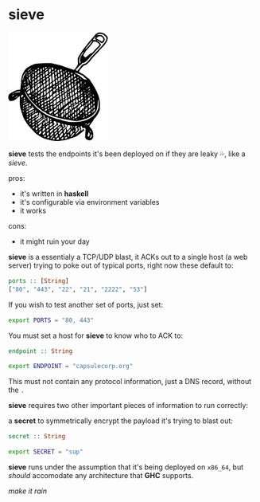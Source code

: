 # sieve

![sieve](./doc/sieve.png)

**sieve** tests the endpoints it's been deployed on if they are leaky 💦, like a _sieve_. 


pros:
- it's written in **haskell**
- it's configurable via environment variables
- it works

cons:
- it might ruin your day

**sieve** is a essentialy a TCP/UDP blast, it ACKs out to a single host (a web server) trying to poke out of typical ports, right now these default to:

```haskell
ports :: [String]
["80", "443", "22", "21", "2222", "53"]
```

If you wish to test another set of ports, just set:

```sh
export PORTS = "80, 443"
```

You must set a host for **sieve** to know who to ACK to:

```haskell
endpoint :: String
```
```sh
export ENDPOINT = "capsulecorp.org"
```

This must not contain any protocol information, just a DNS record, without the `.`

**sieve** requires two other important pieces of information to run correctly:

a **secret** to symmetrically encrypt the payload it's trying to blast out:

```haskell
secret :: String
```
```sh
export SECRET = "sup"
```

**sieve** runs under the assumption that it's being deployed on `x86_64`, but _should_ accomodate any architecture that **GHC** supports.

_make it rain_


